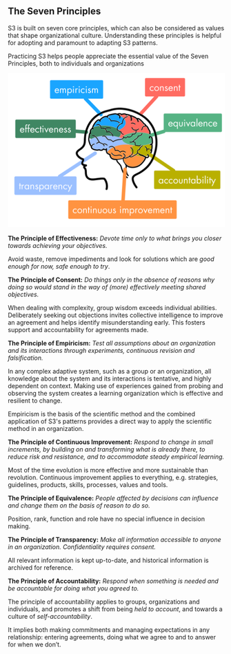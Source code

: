 ## The Seven Principles ##


S3 is built on seven core principles, which can also be considered as values that shape organizational culture. Understanding these principles is helpful for adopting and paramount to adapting S3 patterns.

Practicing S3 helps people appreciate the essential value of the Seven Principles, both to individuals and organizations

![The Seven Core Principles of Sociocracy 3.0](img/general/s3-principles.png)

**The Principle of Effectiveness:** *Devote time only to what brings you closer towards achieving your objectives.*

Avoid waste, remove impediments and look for solutions which are *good enough for now, safe enough to try*.

**The Principle of Consent:** *Do things only in the absence of reasons why doing so would stand in the way of (more) effectively meeting shared objectives.*

When dealing with complexity, group wisdom exceeds individual abilities. Deliberately seeking out objections invites collective intelligence to improve an agreement and helps identify misunderstanding early. This fosters support and accountability for agreements made.


**The Principle of Empiricism:** *Test all assumptions about an organization and its interactions through experiments, continuous revision and falsification.*

In any complex adaptive system, such as a group or an organization, all knowledge about the system and its interactions is tentative, and highly dependent on context. Making use of experiences gained from probing and observing the system creates a learning organization which is effective and resilient to change.

Empiricism is the basis of the scientific method and the combined application of S3's patterns provides a direct way to apply the scientific method in an organization.


**The Principle of Continuous Improvement:** *Respond to change in small increments, by building on and transforming what is already there, to reduce risk and resistance, and to accommodate steady empirical learning.*

Most of the time evolution is more effective and more sustainable than revolution. Continuous improvement applies to everything,  e.g. strategies, guidelines, products, skills, processes, values and tools. 


**The Principle of Equivalence:** *People affected by decisions can influence and change them on the basis of reason to do so.*

Position, rank, function and role have no special influence in decision making.


**The Principle of Transparency:** *Make all information accessible to anyone in an organization. Confidentiality requires consent.*

All relevant information is kept up-to-date, and historical information is archived for reference.


**The Principle of Accountability:** *Respond when something is needed and be accountable for doing what you agreed to.*

The principle of accountability applies to groups, organizations and individuals, and promotes a shift from being *held to account*, and towards a culture of *self-accountability*.

It implies both making commitments and managing expectations in any relationship: entering agreements, doing what we agree to and to answer for when we don’t. 



 






